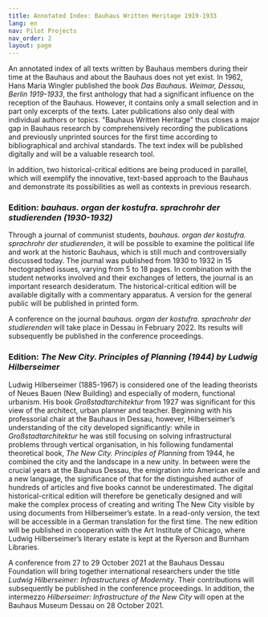 ```yaml
---
title: Annotated Index: Bauhaus Written Heritage 1919-1933
lang: en
nav: Pilot Projects
nav_order: 2
layout: page
---
```


An annotated index of all texts written by Bauhaus members during their time at the Bauhaus and
about the Bauhaus does not yet exist. In 1962, Hans Maria Wingler published the book *Das Bauhaus. Weimar, 
Dessau, Berlin 1919-1933*, the first anthology that had a significant influence on the reception of the Bauhaus.
However, it contains only a small selection and in part only excerpts of the texts. Later publications also only
deal with individual authors or topics. "Bauhaus Written Heritage" thus closes a major gap in Bauhaus research by
comprehensively recording the publications and previously unprinted sources for the first time according to
bibliographical and archival standards. The text index will be published digitally and will be a valuable research tool.
  
In addition, two historical-critical editions are being produced in parallel, which will exemplify the innovative,
text-based approach to the Bauhaus and demonstrate its possibilities as well as contexts in previous research.
  
### Edition: *bauhaus. organ der kostufra. sprachrohr der studierenden (1930-1932)*
Through a journal of communist students, *bauhaus. organ der kostufra. sprachrohr der studierenden*, it will be possible
to examine the political life and work at the historic Bauhaus, which is still much and controversially discussed today.
The journal was published from 1930 to 1932 in 15 hectographed issues, varying from 5 to 18 pages. In combination with
the student networks involved and their exchanges of letters, the journal is an important research desideratum. The
historical-critical edition will be available digitally with a commentary apparatus. A version for the general public
will be published in printed form.
  
A conference on the journal *bauhaus. organ der kostufra. sprachrohr der studierenden* will take place in Dessau in February 2022.
Its results will subsequently be published in the conference proceedings.
  
### Edition: *The New City. Principles of Planning (1944) by Ludwig Hilberseimer*
Ludwig Hilberseimer (1885-1967) is considered one of the leading theorists of Neues Bauen (New Building) and especially
of modern, functional urbanism. His book *Großstadtarchitektur* from 1927 was significant for this view of the architect, 
urban planner and teacher. Beginning with his professorial chair at the Bauhaus in Dessau, however, Hilberseimer’s 
understanding of the city developed significantly: while in *Großstadtarchitektur* he was still focusing on solving
infrastructural problems through vertical organisation, in his following fundamental theoretical book, 
*The New City. Principles of Planning* from 1944, he combined the city and the landscape in a new unity.
In between were the crucial years at the Bauhaus Dessau, the emigration into American exile and a new language, 
the significance of that for the distinguished author of hundreds of articles and five books cannot be underestimated. 
The digital historical-critical edition will therefore be genetically designed and will make the complex process of 
creating and writing The New City visible by using documents from Hilberseimer’s estate. In a read-only version, 
the text will be accessible in a German translation for the first time. The new edition will be published in 
cooperation with the Art Institute of Chicago, where Ludwig Hilberseimer’s literary estate is kept at the Ryerson
and Burnham Libraries.
  
A conference from 27 to 29 October 2021 at the Bauhaus Dessau Foundation will bring together international
researchers under the title *Ludwig Hilberseimer: Infrastructures of Modernity*. Their contributions will subsequently be
published in the conference proceedings. In addition, the intermezzo *Hilberseimer: Infrastructure of the New City*
will open at the Bauhaus Museum Dessau on 28 October 2021.
